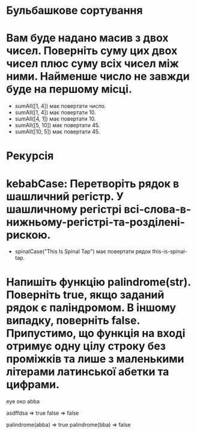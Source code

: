 # Бульбашкове сортування

# Вам буде надано масив з двох чисел. Поверніть суму цих двох чисел плюс суму всіх чисел між ними. Найменше число не завжди буде на першому місці.
- sumAll([1, 4]) має повертати число.
- sumAll([1, 4]) має повертати 10.
- sumAll([4, 1]) має повертати 10.
- sumAll([5, 10]) має повертати 45.
- sumAll([10, 5]) має повертати 45.

# Рекурсія



# kebabCase: Перетворіть рядок в шашличний регістр. У шашличному регістрі всі-слова-в-нижньому-регістрі-та-розділені-рискою.
- spinalCase("This Is Spinal Tap") має повертати рядок this-is-spinal-tap.




# Напишіть функцію palindrome(str). Поверніть true, якщо заданий рядок є паліндромом. В іншому випадку, поверніть false. Припустимо, що функція на вході отримує одну цілу строку без проміжків та лише з маленькими літерами латинської абетки та цифрами.




eye
око
abba

asdffdsa => true
false => false

palindrome(abba) => true
palindrome(bba) => false

